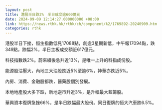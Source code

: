 ```yaml
---
layout: post
title: 港股半日跌2%　半日成交逾600億元
date: 2024-09-09 12:14:27.000000000 +08:00
link: https://news.rthk.hk/rthk/ch/component/k2/1769892-20240909.htm
categories: rthk
---
```


港股半日下挫，恒生指數低見17088點，創逾3星期新低，中午報17094點，跌349點，跌幅2%，半日主板成交額近617億元。

科技指數跌2%。蔚來績後急升近13%，是唯一上升的科指成份股。

能源股沽壓大，內地三大油股跌近5%至逾6%，神華亦跌近5%。

內房、消費、金融股都跌，醫藥股個別發展。

本地地產股大多下跌，新地逆市升近3%，是升幅最大藍籌股。

華興資本復牌急挫66%，是半日跌幅最大股份。同日復牌的恒大汽車跌6.5%。
